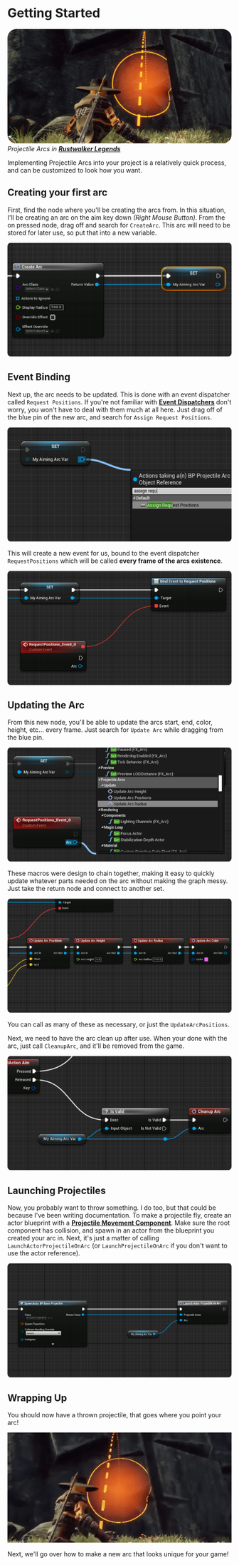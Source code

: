 # Getting Started

![Rustwalker Legends](img/throwing_arc.png)
_Projectile Arcs in_ ***[Rustwalker Legends](https://rustwalkerlegends.com)***

Implementing Projectile Arcs into your project is a relatively quick process, and can be customized to look how you want.

## Creating your first arc
First, find the node where you'll be creating the arcs from. In this situation, I'll be creating an arc on the aim key down _(Right Mouse Button)_. From the on pressed node, drag off and search for `CreateArc`. This arc will need to be stored for later use, so put that into a new variable.

![Create Arc](img/create_arc.png)

## Event Binding
Next up, the arc needs to be updated. This is done with an event dispatcher called `Request Positions`. If you're not familiar with **[Event Dispatchers](https://docs.unrealengine.com/en-US/ProgrammingAndScripting/Blueprints/UserGuide/EventDispatcher/index.html)** don't worry, you won't have to deal with them much at all here. Just drag off of the blue pin of the new arc, and search for `Assign Request Positions`.

![](img/assign_arc.png)

This will create a new event for us, bound to the event dispatcher `RequestPositions` which will be called **every frame of the arcs existence**.

![](img/bound_arc.png)

## Updating the Arc

From this new node, you'll be able to update the arcs start, end, color, height, etc... every frame. Just search for `Update Arc` while dragging from the blue pin.

![](img/find_functions.png)

These macros were design to chain together, making it easy to quickly update whatever parts needed on the arc without making the graph messy. Just take the return node and connect to another set.

![](img/update_arc.png)

You can call as many of these as necessary, or just the `UpdateArcPositions`.

Next, we need to have the arc clean up after use. When your done with the arc, just call `CleanupArc`, and it'll be removed from the game.

![](img/cleanup_arc.png)

## Launching Projectiles

Now, you probably want to throw something. I do too, but that could be because I've been writing documentation. To make a projectile fly, create an actor blueprint with a **[Projectile Movement Component](https://docs.unrealengine.com/en-US/Basics/Components/Movement/index.html)**. Make sure the root component has collision, and spawn in an actor from the blueprint you created your arc in. Next, it's just a matter of calling `LaunchActorProjectileOnArc` (or `LaunchProjectileOnArc` if you don't want to use the actor reference).

![](img/launch_projectile.png)

## Wrapping Up
You should now have a thrown projectile, that goes where you point your arc!

![](img/throw.gif)

Next, we'll go over how to make a new arc that looks unique for your game!